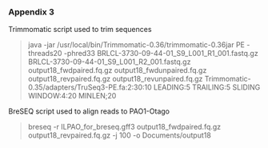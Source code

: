 ### Appendix 3

Trimmomatic script used to trim sequences

>java -jar /usr/local/bin/Trimmomatic-0.36/trimmomatic-0.36jar PE -threads20 -phred33 BRLCL-3730-09-44-01_S9_L001_R1_001.fastq.gz BRLCL-3730-09-44-01_S9_L001_R2_001.fastq.gz
output18_fwdpaired.fq.gz output18_fwdunpaired.fq.gz
output18_revpaired.fq.gz output18_revunpaired.fq.gz
Trimmomatic-0.35/adapters/TruSeq3-PE.fa:2:30:10 LEADING:5 TRAILING:5 SLIDING WINDOW:4:20 MINLEN;20

BreSEQ script used to align reads to PAO1-Otago
>breseq -r ILPAO_for_breseq.gff3 output18_fwdpaired.fq.gz output18_revpaired.fq.gz -j 100 -o Documents/output18
